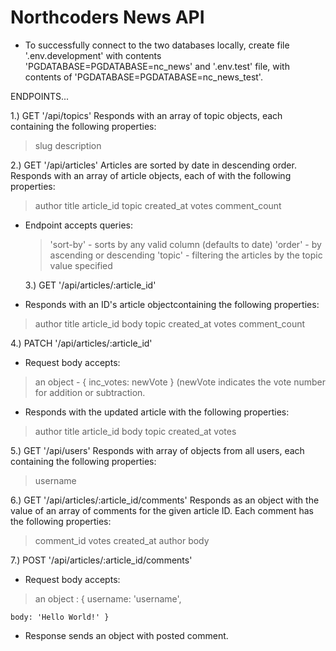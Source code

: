 # Northcoders News API

- To successfully connect to the two databases locally, create file '.env.development' with contents 'PGDATABASE=PGDATABASE=nc_news' and '.env.test' file, with contents of 'PGDATABASE=PGDATABASE=nc_news_test'.

ENDPOINTS...

1.) GET '/api/topics'
Responds with an array of topic objects, each containing the following properties:

> slug
> description

2.) GET '/api/articles'
Articles are sorted by date in descending order.
Responds with an array of article objects, each of with the following properties:

> author
> title
> article_id
> topic
> created_at
> votes
> comment_count

- Endpoint accepts queries:

  > 'sort-by' - sorts by any valid column (defaults to date)
  > 'order' - by ascending or descending
  > 'topic' - filtering the articles by the topic value specified

  3.) GET '/api/articles/:article_id'

- Responds with an ID's article objectcontaining the following properties:

> author
> title
> article_id
> body
> topic
> created_at
> votes
> comment_count

4.) PATCH '/api/articles/:article_id'

- Request body accepts:

> an object - { inc_votes: newVote }
> (newVote indicates the vote number for addition or subtraction.

- Responds with the updated article with the following properties:

> author
> title
> article_id
> body
> topic
> created_at
> votes

5.) GET '/api/users'
Responds with array of objects from all users, each containing the following properties:

> username

6.) GET '/api/articles/:article_id/comments'
Responds as an object with the value of an array of comments for the given article ID. Each comment has the following properties:

> comment_id
> votes
> created_at
> author
> body

7.) POST '/api/articles/:article_id/comments'

- Request body accepts:

> an object :
> { username: 'username',

    body: 'Hello World!' }

- Response sends an object with posted comment.
